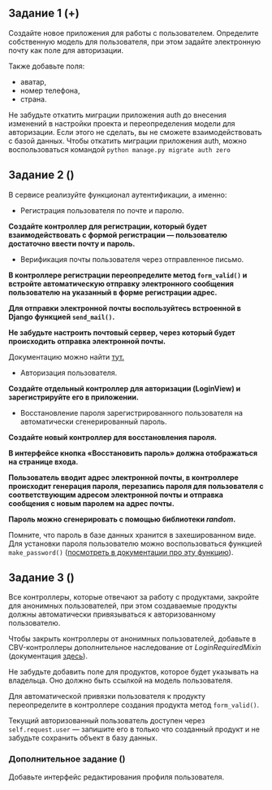 ## Задание 1 (+)

Создайте новое приложения для работы с пользователем. Определите собственную модель для пользователя, при этом задайте
электронную почту как поле для авторизации.

Также добавьте поля:

- аватар,
- номер телефона,
- страна.

Не забудьте откатить миграции приложения auth до внесения изменений в настройки проекта и переопределения модели для авторизации. Если этого не сделать, вы не сможете взаимодействовать с базой данных. Чтобы откатить миграции приложения auth, можно воспользоваться командой `python manage.py migrate auth zero`

## Задание 2 ()

В сервисе реализуйте функционал аутентификации, а именно:

- Регистрация пользователя по почте и паролю.

**Создайте контроллер для регистрации, который будет взаимодействовать с формой регистрации — пользователю достаточно ввести почту и пароль.**

- Верификация почты пользователя через отправленное письмо.

**В контроллере регистрации переопределите метод `form_valid()` и встройте автоматическую отправку электронного сообщения пользователю на указанный в форме регистрации адрес.**

**Для отправки электронной почты воспользуйтесь встроенной в Django функцией `send_mail()`.**

**Не забудьте настроить почтовый сервер, через который будет происходить отправка электронной почты.**

Документацию можно найти [тут.](https://docs.djangoproject.com/en/5.0/topics/email/)

- Авторизация пользователя.

**Создайте отдельный контроллер для авторизации (LoginView) и зарегистрируйте его в приложении.**

- Восстановление пароля зарегистрированного пользователя на автоматически сгенерированный пароль.

**Создайте новый контроллер для восстановления пароля.**

**В интерфейсе кнопка «Восстановить пароль» должна отображаться на странице входа.**

**Пользователь вводит адрес электронной почты, в контроллере происходит генерация пароля, перезапись пароля для пользователя с соответствующим адресом электронной почты и отправка сообщения с новым паролем на адрес почты.**

**Пароль можно сгенерировать с помощью библиотеки _random_.**

Помните, что пароль в базе данных хранится в захешированном виде. Для установки пароля пользователю можно воспользоваться функцией `make_password()` ([посмотреть в документации про эту функцию](https://docs.djangoproject.com/en/5.0/topics/auth/passwords/#django.contrib.auth.hashers.make_password)).

## Задание 3 ()

Все контроллеры, которые отвечают за работу с продуктами, закройте для анонимных пользователей, при этом создаваемые продукты должны автоматически привязываться к авторизованному пользователю.

Чтобы закрыть контроллеры от анонимных пользователей, добавьте в CBV-контроллеры дополнительное наследование от _LoginRequiredMixin_ (документация [здесь](https://docs.djangoproject.com/en/5.0/topics/auth/default/#the-loginrequiredmixin-mixin)).

Не забудьте добавить поле для продуктов, которое будет указывать на владельца. Оно должно быть ссылкой на модель пользователя.

Для автоматической привязки пользователя к продукту переопределите в контроллере создания продукта метод `form_valid()`.

Текущий авторизованный пользователь доступен через `self.request.user` — запишите его в только что созданный продукт и не забудьте сохранить объект в базу данных.

### Дополнительное задание ()

Добавьте интерфейс редактирования профиля пользователя.










